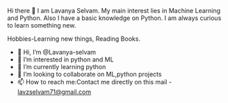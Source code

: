 Hi there 👋
          I am Lavanya Selvam. My main interest lies in Machine Learning and Python. Also I have a basic knowledge on Python. I am always curious to learn something new.

Hobbies-Learning new things, Reading Books.
- 👋 Hi, I’m @Lavanya-selvam
- 👀 I’m interested in python and ML
- 🌱 I’m currently learning python
- 👯 I’m looking to collaborate on ML,python projects
- 📫 How to reach me:Contact me directly on this mail - lavzselvam71@gmail.com

<!---
Lavanya-selvam/Lavanya-selvam is a ✨ special ✨ repository because its `README.md` (this file) appears on your GitHub profile.
You can click the Preview link to take a look at your changes.
--->
